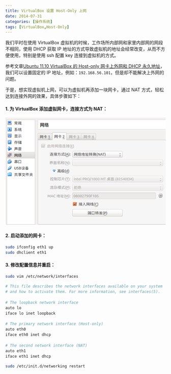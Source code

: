 ```yaml
---
title: VirtualBox 设置 Host-Only 上网
date: 2014-07-31
categories: [操作系统]
tags: [VirtualBox,Host-Only]
---
```


我们平时在使用 VirtualBox 虚拟机的时候，工作场所内部网和家里内部网的网段不相同，使用 DHCP 获取 IP 地址的方式导致虚拟机的地址会经常改变，从而不方便使用，特别是使用 ssh 配置 key 连接到虚拟机的方式。

参考文章[Ubuntu 11.10 VirtualBox 的 Host-only 网卡上外网和 DHCP 永久地址](http://www.malike.net.cn/blog/2011/12/20/vbox-hostonly-dhcp/)，我们可以设置固定的 IP 地址，例如：```192.168.56.101```，但是却不能解决上外网的问题。

于是，想实现虚拟机上网，可以为虚拟机再添加一块网卡，通过 NAT 方式，轻松达到连接外网的效果，具体步骤如下：

#### 1. 为 VirtualBox 添加虚拟网卡，连接方式为 NAT：

![](/2014/07/31/1.png)

#### 2. 启动添加的网卡：

```sh
sudo ifconfig eth1 up
sudo dhclient eth1
```

#### 3. 修改配置信息并重启：

```sh
sudo vim /etc/network/interfaces
```

```sh
# This file describes the network interfaces available on your system
# and how to activate them. For more information, see interfaces(5).

# The loopback network interface
auto lo
iface lo inet loopback

# The primary network interface (Host-only)
auto eth0
iface eth0 inet dhcp

# The second network interface (NAT)
auto eth1
iface eth1 inet dhcp
```

```sh
sudo /etc/init.d/networking restart
```
